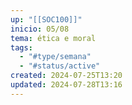 ```yaml
---
up: "[[SOC100]]"
inicio: 05/08
tema: ética e moral
tags:
  - "#type/semana"
  - "#status/active"
created: 2024-07-25T13:20
updated: 2024-07-28T13:16
---
```

